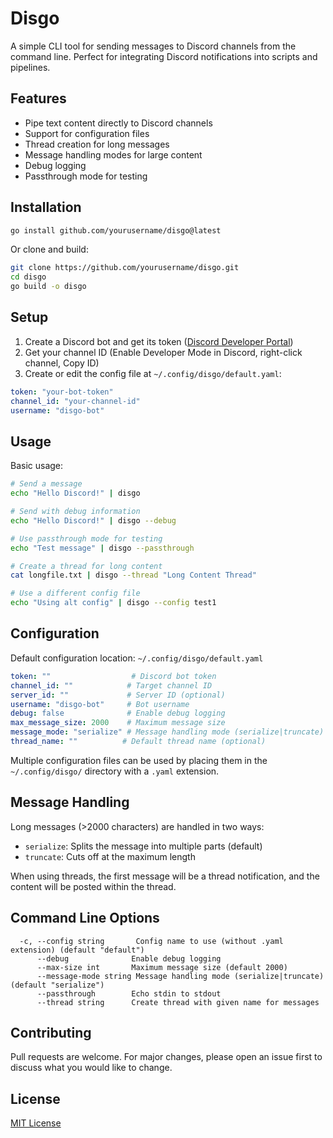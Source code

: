 # Disgo

A simple CLI tool for sending messages to Discord channels from the command line. Perfect for integrating Discord notifications into scripts and pipelines.

## Features

- Pipe text content directly to Discord channels
- Support for configuration files
- Thread creation for long messages
- Message handling modes for large content
- Debug logging
- Passthrough mode for testing

## Installation

```bash
go install github.com/yourusername/disgo@latest
```

Or clone and build:

```bash
git clone https://github.com/yourusername/disgo.git
cd disgo
go build -o disgo
```

## Setup

1. Create a Discord bot and get its token ([Discord Developer Portal](https://discord.com/developers/applications))
2. Get your channel ID (Enable Developer Mode in Discord, right-click channel, Copy ID)
3. Create or edit the config file at `~/.config/disgo/default.yaml`:

```yaml
token: "your-bot-token"
channel_id: "your-channel-id"
username: "disgo-bot"
```

## Usage

Basic usage:
```bash
# Send a message
echo "Hello Discord!" | disgo

# Send with debug information
echo "Hello Discord!" | disgo --debug

# Use passthrough mode for testing
echo "Test message" | disgo --passthrough

# Create a thread for long content
cat longfile.txt | disgo --thread "Long Content Thread"

# Use a different config file
echo "Using alt config" | disgo --config test1
```

## Configuration

Default configuration location: `~/.config/disgo/default.yaml`

```yaml
token: ""                  # Discord bot token
channel_id: ""            # Target channel ID
server_id: ""             # Server ID (optional)
username: "disgo-bot"     # Bot username
debug: false              # Enable debug logging
max_message_size: 2000    # Maximum message size
message_mode: "serialize" # Message handling mode (serialize|truncate)
thread_name: ""          # Default thread name (optional)
```

Multiple configuration files can be used by placing them in the `~/.config/disgo/` directory with a `.yaml` extension.

## Message Handling

Long messages (>2000 characters) are handled in two ways:

- `serialize`: Splits the message into multiple parts (default)
- `truncate`: Cuts off at the maximum length

When using threads, the first message will be a thread notification, and the content will be posted within the thread.

## Command Line Options

```
  -c, --config string       Config name to use (without .yaml extension) (default "default")
      --debug              Enable debug logging
      --max-size int       Maximum message size (default 2000)
      --message-mode string Message handling mode (serialize|truncate) (default "serialize")
      --passthrough        Echo stdin to stdout
      --thread string      Create thread with given name for messages
```

## Contributing

Pull requests are welcome. For major changes, please open an issue first to discuss what you would like to change.

## License

[MIT License](LICENSE)
